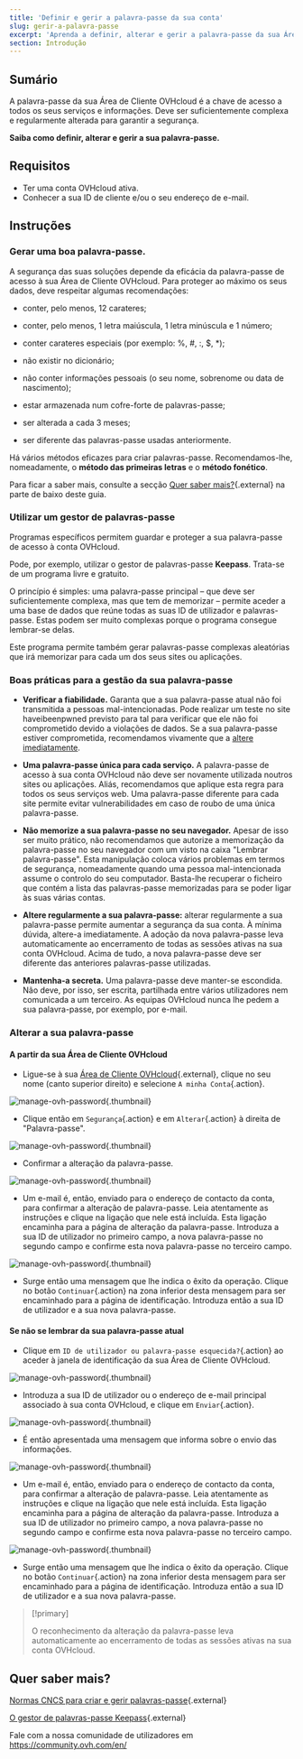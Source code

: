 ```yaml
---
title: 'Definir e gerir a palavra-passe da sua conta'
slug: gerir-a-palavra-passe
excerpt: 'Aprenda a definir, alterar e gerir a palavra-passe da sua Área de Cliente OVHcloud'
section: Introdução
---
```


## Sumário

A palavra-passe da sua Área de Cliente OVHcloud é a chave de acesso a todos os seus serviços e informações. Deve ser suficientemente complexa e regularmente alterada para garantir a segurança.

**Saiba como definir, alterar e gerir a sua palavra-passe.**

## Requisitos
- Ter uma conta OVHcloud ativa.
- Conhecer a sua ID de cliente e/ou o seu endereço de e-mail.

## Instruções

### Gerar uma boa palavra-passe.

A segurança das suas soluções depende da eficácia da palavra-passe de acesso à sua Área de Cliente OVHcloud. Para proteger ao máximo os seus dados, deve respeitar algumas recomendações:

- conter, pelo menos, 12 carateres;

- conter, pelo menos, 1 letra maiúscula, 1 letra minúscula e 1 número;

- conter carateres especiais (por exemplo: %, #, :, $, \*);

- não existir no dicionário;

- não conter informações pessoais (o seu nome, sobrenome ou data de nascimento);

- estar armazenada num cofre-forte de palavras-passe;

- ser alterada a cada 3 meses;

- ser diferente das palavras-passe usadas anteriormente.


Há vários métodos eficazes para criar palavras-passe. Recomendamos-lhe, nomeadamente, o **método das primeiras letras** e o **método fonético**.

Para ficar a saber mais, consulte a secção [Quer saber mais?](https://docs.ovh.com/pt/customer/gerir-a-palavra-passe/#quer-saber-mais_2){.external} na parte de baixo deste guia.

### Utilizar um gestor de palavras-passe 

Programas específicos permitem guardar e proteger a sua palavra-passe de acesso à conta OVHcloud.

Pode, por exemplo, utilizar o gestor de palavras-passe **Keepass**. Trata-se de um programa livre e gratuito.

O princípio é simples: uma palavra-passe principal – que deve ser suficientemente complexa, mas que tem de memorizar – permite aceder a uma base de dados que reúne todas as suas ID de utilizador e palavras-passe. Estas podem ser muito complexas porque o programa consegue lembrar-se delas.

Este programa permite também gerar palavras-passe complexas aleatórias que irá memorizar para cada um dos seus sites ou aplicações.

### Boas práticas para a gestão da sua palavra-passe

- **Verificar a fiabilidade.** Garanta que a sua palavra-passe atual não foi transmitida a pessoas mal-intencionadas. Pode realizar um teste no site haveibeenpwned previsto para tal para verificar que ele não foi comprometido devido a violações de dados.
Se a sua palavra-passe estiver comprometida, recomendamos vivamente que a [altere imediatamente](./#alterar-a-sua-palavra-passe).

- **Uma palavra-passe única para cada serviço.** A palavra-passe de acesso à sua conta OVHcloud não deve ser novamente utilizada noutros sites ou aplicações. Aliás, recomendamos que aplique esta regra para todos os seus serviços web. Uma palavra-passe diferente para cada site permite evitar vulnerabilidades em caso de roubo de uma única palavra-passe.

- **Não memorize a sua palavra-passe no seu navegador.** Apesar de isso ser muito prático, não recomendamos que autorize a memorização da palavra-passe no seu navegador com um visto na caixa "Lembrar palavra-passe".  Esta manipulação coloca vários problemas em termos de segurança, nomeadamente quando uma pessoa mal-intencionada assume o controlo do seu computador. Basta-lhe recuperar o ficheiro que contém a lista das palavras-passe memorizadas para se poder ligar às suas várias contas.

- **Altere regularmente a sua palavra-passe:** alterar regularmente a sua palavra-passe permite aumentar a segurança da sua conta. À mínima dúvida, altere-a imediatamente. A adoção da nova palavra-passe leva automaticamente ao encerramento de todas as sessões ativas na sua conta OVHcloud. Acima de tudo, a nova palavra-passe deve ser diferente das anteriores palavras-passe utilizadas.

- **Mantenha-a secreta.** Uma palavra-passe deve manter-se escondida. Não deve, por isso, ser escrita, partilhada entre vários utilizadores nem comunicada a um terceiro. As equipas OVHcloud nunca lhe pedem a sua palavra-passe, por exemplo, por e-mail.

### Alterar a sua palavra-passe


#### A partir da sua Área de Cliente OVHcloud

- Ligue-se à sua [Área de Cliente OVHcloud](https://www.ovh.com/auth/?action=gotomanager){.external}, clique no seu nome (canto superior direito) e selecione `A minha Conta`{.action}.

![manage-ovh-password](images/account-password-modif-manager-step1.png){.thumbnail}

- Clique então em `Segurança`{.action} e em `Alterar`{.action} à direita de "Palavra-passe".

![manage-ovh-password](images/account-password-modif-manager-step2.png){.thumbnail}

- Confirmar a alteração da palavra-passe.

![manage-ovh-password](images/account-password-modif-manager-step3.png){.thumbnail}

- Um e-mail é, então, enviado para o endereço de contacto da conta, para confirmar a alteração de palavra-passe. Leia atentamente as instruções e clique na ligação que nele está incluída. Esta ligação encaminha para a página de alteração da palavra-passe. Introduza a sua ID de utilizador no primeiro campo, a nova palavra-passe no segundo campo e confirme esta nova palavra-passe no terceiro campo.

![manage-ovh-password](images/account-password-modif-manager-step4.png){.thumbnail}

- Surge então uma mensagem que lhe indica o êxito da operação. Clique no botão `Continuar`{.action} na zona inferior desta mensagem para ser encaminhado para a página de identificação. Introduza então a sua ID de utilizador e a sua nova palavra-passe.


#### Se não se lembrar da sua palavra-passe atual

- Clique em `ID de utilizador ou palavra-passe esquecida?`{.action} ao aceder à janela de identificação da sua Área de Cliente OVHcloud.

![manage-ovh-password](images/account-password-modif-forgotten-step1.png){.thumbnail}

- Introduza a sua ID de utilizador ou o endereço de e-mail principal associado à sua conta OVHcloud, e clique em `Enviar`{.action}.

![manage-ovh-password](images/account-password-modif-forgotten-step2.png){.thumbnail}

- É então apresentada uma mensagem que informa sobre o envio das informações.

![manage-ovh-password](images/account-password-modif-forgotten-step3.png){.thumbnail}

- Um e-mail é, então, enviado para o endereço de contacto da conta, para confirmar a alteração de palavra-passe. Leia atentamente as instruções e clique na ligação que nele está incluída. Esta ligação encaminha para a página de alteração da palavra-passe. Introduza a sua ID de utilizador no primeiro campo, a nova palavra-passe no segundo campo e confirme esta nova palavra-passe no terceiro campo.

![manage-ovh-password](images/account-password-modif-manager-step4.png){.thumbnail}

- Surge então uma mensagem que lhe indica o êxito da operação. Clique no botão `Continuar`{.action} na zona inferior desta mensagem para ser encaminhado para a página de identificação. Introduza então a sua ID de utilizador e a sua nova palavra-passe.

> [!primary]
> 
> O reconhecimento da alteração da palavra-passe leva automaticamente ao encerramento de todas as sessões ativas na sua conta OVHcloud.
> 

## Quer saber mais?

[Normas CNCS para criar e gerir palavras-passe](https://www.cncs.gov.pt/content/files/bp_p.pdf){.external}

[O gestor de palavras-passe Keepass](https://keepass.info/){.external}


Fale com a nossa comunidade de utilizadores em https://community.ovh.com/en/

